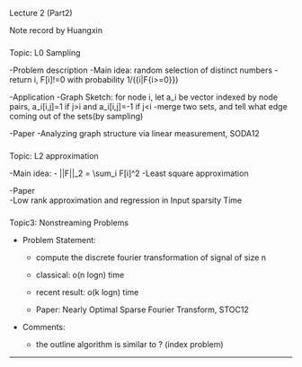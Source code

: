 Lecture 2 (Part2)

Note record by Huangxin

###
Topic: L0 Sampling

-Problem description
	-Main idea: random selection of distinct numbers
	-return i, F[i]!=0 with probability 1/({i|F{i>=0}})

-Application
	-Graph Sketch: for node i, let a_i be vector indexed by node pairs, a_i[i,j]=1 if j>i and a_i[i,j]=-1 if j<i
	-merge two sets, and tell what edge coming out of the sets(by sampling)
	
-Paper
	-Analyzing graph structure via linear measurement, SODA12

###	
Topic: L2 approximation

-Main idea:
	- ||F||_2 = \sum_i F[i]^2
	-Least square approximation
	
-Paper	
	-Low rank approximation and regression in Input sparsity Time

###
Topic3: Nonstreaming Problems

- Problem Statement:
	- compute the discrete fourier transformation of signal of size n 
	- classical: o(n logn) time
	- recent result: o(k logn) time

	- Paper: Nearly Optimal Sparse Fourier Transform, STOC12
	
- Comments:
	- the outline algorithm is similar to ? (index problem)

-------------------------------------------------------------------------------------------------------------------

	